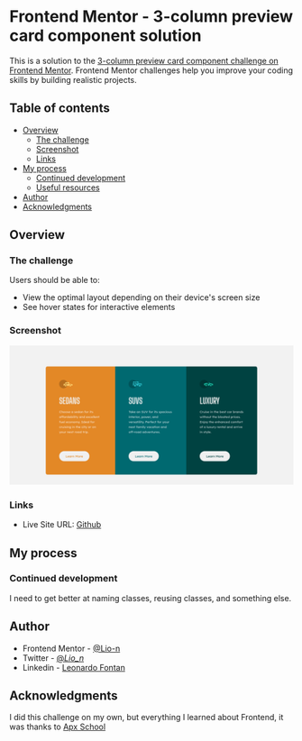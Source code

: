 # Frontend Mentor - 3-column preview card component solution

This is a solution to the [3-column preview card component challenge on Frontend Mentor](https://www.frontendmentor.io/challenges/3column-preview-card-component-pH92eAR2-). Frontend Mentor challenges help you improve your coding skills by building realistic projects.

## Table of contents

- [Overview](#overview)
  - [The challenge](#the-challenge)
  - [Screenshot](#screenshot)
  - [Links](#links)
- [My process](#my-process)
  - [Continued development](#continued-development)
  - [Useful resources](#useful-resources)
- [Author](#author)
- [Acknowledgments](#acknowledgments)

## Overview

### The challenge

Users should be able to:

- View the optimal layout depending on their device's screen size
- See hover states for interactive elements

### Screenshot

![Screenshot Desktop](./images/Screenshot-Desktop.png)

### Links

- Live Site URL: [Github](https://lio-n.github.io/FM-3-column-preview-card-component/)

## My process

### Continued development

I need to get better at naming classes, reusing classes, and something else.

## Author

- Frontend Mentor - [@Lio-n](https://www.frontendmentor.io/profile/Lio-n)
- Twitter - [@_Lio_n_](https://twitter.com/_Lio_n_)
- Linkedin - [Leonardo Fontan](https://www.linkedin.com/in/leonardo-fontan-543b38205/)

## Acknowledgments

I did this challenge on my own, but everything I learned about Frontend, it was thanks to [Apx School](https://apx.school/carreras/dwf)
